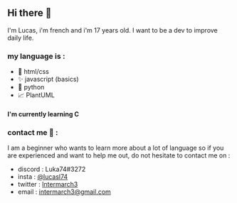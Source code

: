 ## Hi there 👋

I'm Lucas, i'm french and i'm 17 years old.
I want to be a dev to improve daily life.

### my language is :
- 🔗 html/css 
- ✨ javascript (basics)
- 🐍 python
- 📈 PlantUML  
#### I'm currently learning C

### contact me 📧 :
I am a beginner who wants to learn more about a lot of language so if you are experienced and want to help me out,
do not hesitate to contact me on : 
* discord : Luka74#3272
* insta : [@lucasl74](https://www.instagram.com/lucasl74/)
* twitter : [Intermarch3](https://www.twitter.com/intermarch3/)
* email : [intermarch3@gmail.com](mailto:intermarch3@gmail.com)
